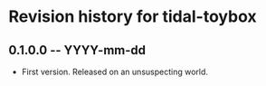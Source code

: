 # Revision history for tidal-toybox

## 0.1.0.0 -- YYYY-mm-dd

* First version. Released on an unsuspecting world.

